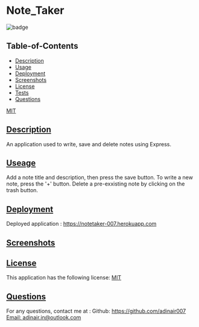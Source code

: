 # Note_Taker
![badge](https://img.shields.io/badge/license-MIT-blue)

  ## Table-of-Contents
  * [Description](#description)
  * [Usage](#useage)
  * [Deployment](#deployment)
  * [Screenshots](#screenshot)
  * [License](#license)
  * [Tests](#tests)
  * [Questions](#questions)

[MIT](https://choosealicense.com/licenses/MIT)

  ## [Description](#table-of-contents)
  An application used to write, save and delete notes using Express.

  ## [Useage](#table-of-contents)
  Add a note title and description, then press the save button. To write a new note, press the '+' button. Delete a pre-exxisting note by clicking on the trash button.
  
  ## [Deployment](#table-of-contents)
  Deployed application : https://notetaker-007.herokuapp.com
  
  ## [Screenshots](#table-of-contents)
  
  
    
  ## [License](#table-of-contents)
  This application has the following license:
  [MIT](https://choosealicense.com/licenses/MIT)

  ## [Questions](#table-of-contents)
  For any questions, contact me at :
    Github: https://github.com/adinair007
    [Email: adinair.in@outlook.com](mailto:adinair.in@outlook.com)
